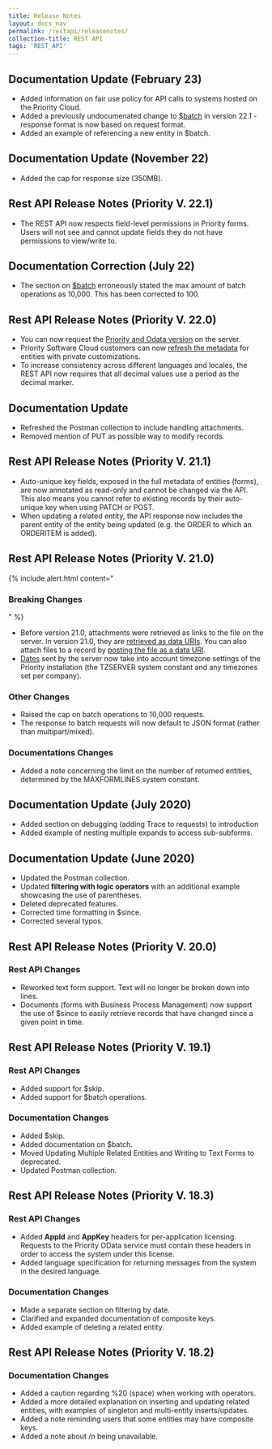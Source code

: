 ```yaml
---
title: Release Notes
layout: docs_nav
permalink: /restapi/releasenotes/
collection-title: REST API
tags: 'REST_API'
---
```

<style type="text/css">
    
    ul {
        list-style-type: disc;
    }
</style>

## Documentation Update (February 23)

- Added information on fair use policy for API calls to systems hosted on the Priority Cloud.
- Added a previously undocumenated change to [$batch](../Modify/#Performing_Batch_Operations) in version 22.1 - response format is now based on request format.
- Added an example of referencing a new entity in $batch.

## Documentation Update (November 22)

- Added the cap for response size (350MB).

## Rest API Release Notes (Priority V. 22.1)

- The REST API now respects field-level permissions in Priority forms. Users will not see and cannot update fields they do not have permissions to view/write to.

## Documentation Correction (July 22)

- The section on [$batch](../Modify/#Performing_Batch_Operations) erroneously stated the max amount of batch operations as 10,000. This has been corrected to 100.

## Rest API Release Notes (Priority V. 22.0)

- You can now request the [Priority and Odata version](../request#requesting-the-priority-version) on the server.
- Priority Software Cloud customers can now [refresh the metadata](../Modify#Priority_Software_Cloud_-_Refreshing_Metadata) for entities with private customizations.
- To increase consistency across different languages and locales, the REST API now requires that all decimal values use a period as the decimal marker.

## Documentation Update

- Refreshed the Postman collection to include handling attachments.
- Removed mention of PUT as possible way to modify records.

## Rest API Release Notes (Priority V. 21.1)

* Auto-unique key fields, exposed in the full metadata of entities (forms), are now annotated as read-only and cannot be changed via the API. This also means you cannot refer to existing records by their auto-unique key when using PATCH or POST.
* When updating a related entity, the API response now includes the parent entity of the entity being updated (e.g. the ORDER to which an ORDERITEM is added).

## Rest API Release Notes (Priority V. 21.0)

{% include alert.html content="<h3>Breaking Changes</h3>" %}
*   Before version 21.0, attachments were retrieved as links to the file on the server. In version 21.0, they are [retrieved as data URIs](../request/#Requesting_Attachments). You can also attach files to a record by [posting the file as a data URI](../modify/#Attaching_Files).
*   [Dates](../#Timezone) sent by the server now take into account timezone settings of the Priority installation (the TZSERVER system constant and any timezones set per company).

### Other Changes
* Raised the cap on batch operations to 10,000 requests.
* The response to batch requests will now default to JSON format (rather than multipart/mixed).

### Documentations Changes
* Added a note concerning the limit on the number of returned entities, determined by the MAXFORMLINES system constant.

## Documentation Update (July 2020)
* Added section on debugging (adding Trace to requests) to introduction
* Added example of nesting multiple expands to access sub-subforms.

## Documentation Update (June 2020)
* Updated the Postman collection.
* Updated **filtering with logic operators** with an additional example showcasing the use of parentheses. 
* Deleted deprecated features.
* Corrected time formatting in $since.
* Corrected several typos.

## Rest API Release Notes (Priority V. 20.0)

### Rest API Changes
* Reworked text form support. Text will no longer be broken down into lines.
* Documents (forms with Business Process Management) now support the use of $since to easily retrieve records that have changed since a given point in time.

## Rest API Release Notes (Priority V. 19.1)

### Rest API Changes
* Added support for $skip.
* Added support for $batch operations.

### Documentation Changes
* Added $skip.
* Added documentation on $batch. 
* Moved Updating Multiple Related Entities and Writing to Text Forms to deprecated. 
* Updated Postman collection.

## Rest API Release Notes (Priority V. 18.3)

### Rest API Changes
* Added **AppId** and **AppKey** headers for per-application licensing. Requests to the Priority OData service must contain these headers in order to access the system under this license.
* Added language specification for returning messages from the system in the desired language.

### Documentation Changes
* Made a separate section on filtering by date.
* Clarified and expanded documentation of composite keys.
* Added example of deleting a related entity.

## Rest API Release Notes (Priority V. 18.2)

### Documentation Changes
* Added a caution regarding %20 (space) when working with operators.
* Added a more detailed explanation on inserting and updating related entities, with examples of singleton and multi-entity inserts/updates.
* Added a note reminding users that some entities may have composite keys.
* Added a note about /n being unavailable.

